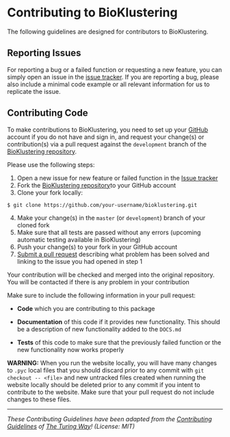 # Contributing to BioKlustering

The following guidelines are designed for contributors to BioKlustering. 

## Reporting Issues

For reporting a bug or a failed function or requesting a new feature, you can simply open an issue in the [issue tracker](https://github.com/solislemuslab/bioklustering/issues). If you are reporting a bug, please also include a minimal code example or all relevant information for us to replicate the issue.

## Contributing Code

To make contributions to BioKlustering, you need to set up your [GitHub](https://github.com) 
account if you do not have and sign in, and request your change(s) or contribution(s) via 
a pull request against the ``development``
branch of the [BioKlustering repository](https://github.com/solislemuslab/bioklustering). 

Please use the following steps:

1. Open a new issue for new feature or failed function in the [Issue tracker](https://github.com/solislemuslab/bioklustering/issues)
2. Fork the [BioKlustering repository](https://github.com/solislemuslab/bioklustering)to your GitHub account
3. Clone your fork locally:
```
$ git clone https://github.com/your-username/bioklustering.git
```   
4. Make your change(s) in the `master` (or `development`) branch of your cloned fork
5. Make sure that all tests are passed without any errors (upcoming automatic testing available in BioKlustering)
6. Push your change(s) to your fork in your GitHub account
7. [Submit a pull request](https://github.com/solislemuslab/bioklustering/pulls) describing what problem has been solved and linking to the issue you had opened in step 1

Your contribution will be checked and merged into the original repository. You will be contacted if there is any problem in your contribution

Make sure to include the following information in your pull request:

* **Code** which you are contributing to this package

* **Documentation** of this code if it provides new functionality. This should be a
  description of new functionality added to the `DOCS.md`

- **Tests** of this code to make sure that the previously failed function or the new functionality now works properly


**WARNING:** When you run the website locally, you will have many changes to `.pyc` local files that you should discard prior to any commit with `git checkout -- <file>` and new untracked files created when running the website locally should be deleted prior to any commit if you intent to contribute to the website. Make sure that your pull request do not include changes to these files.

---

_These Contributing Guidelines have been adapted from the [Contributing Guidelines](https://github.com/atomneb/AtomNeb-py/blob/master/CONTRIBUTING.md) of [The Turing Way](https://github.com/atomneb/AtomNeb-py)! (License: MIT)_